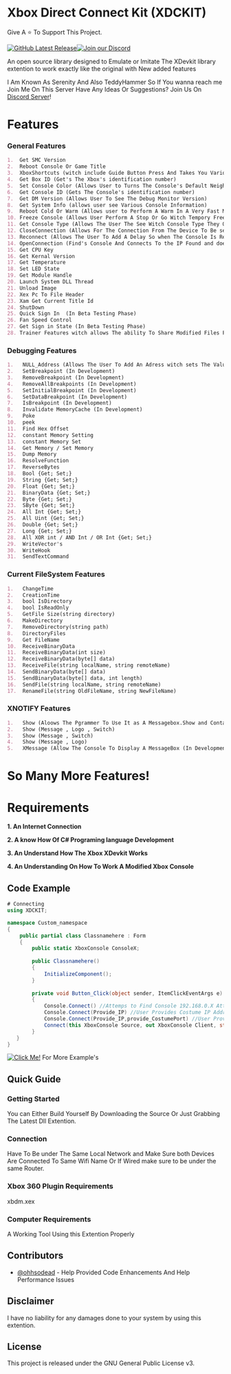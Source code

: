 #  Xbox Direct Connect Kit (XDCKIT)
Give A ⭐ To Support This Project.

[![GitHub Latest Release](https://img.shields.io/badge/Latest-Release-red)](https://github.com/XBM360/XDCKIT/releases)[![Join our Discord](https://img.shields.io/badge/join%20Us-discord-7289DA)](https://discord.gg/QvdmNnfQ86)


An open source library designed to Emulate or Imitate The XDevkit library extention to work exactly like the original with New added features

I Am Known As Serenity And Also TeddyHammer So If You wanna reach me Join Me On This Server
Have Any Ideas Or Suggestions? Join Us On [Discord Server](https://discord.gg/QvdmNnfQ86)!

# Features

### General Features
```markdown
1.  Get SMC Version
2.  Reboot Console Or Game Title
3.  XboxShortcuts (witch include Guide Button Press And Takes You Various Places On The Xbox Such As Friends List Etc)
4.  Get Box ID (Get's The Xbox's identification number)
5.  Set Console Color (Allows User to Turns The Console's Default Neighborhood Icon to any of the following... (black , blue , bluegray , nosidecar) 
6.  Get Console ID (Gets The Console's identification number)
7.  Get DM Version (Allows User To See The Debug Monitor Version)
8.  Get System Info (allows user see Various Console Information)
9.  Reboot Cold Or Warm (Allows user to Perform A Warm In A Very Fast Manner Or A Cold Reboot WItch Attempts To Reboot Slowly)
10. Freeze Console (Allows User Perform A Stop Or Go Witch Tempory Freezes The Console Until A Go Command Is Sent)
11. Get Console Type (Allows The User The See Witch Console Type They Own)
12. CloseConnection (Allows For The Connection From The Device To Be severed From Each Other)
13. Reconnect (Allows The User To Add A Delay So when The Console Is Ready The User Can Connect To It)
14. OpenConnection (Find's Console And Connects To the IP Found and does not set class meaning you would have to set ConsoleX TO XDCKIT)
15. Get CPU Key
16. Get Kernal Version
17. Get Temperature
18. Set LED State
19. Get Module Handle
20. Launch System DLL Thread
21. Unload Image
22. Xex Pc To File Header
23. Xam Get Current Title Id
24. ShutDown
25. Quick Sign In  (In Beta Testing Phase)
26. Fan Speed Control
27. Get Sign in State (In Beta Testing Phase)
28. Trainer Features witch allows The ability To Share Modified Files For Any Game To Be modded
```
### Debugging Features
```markdown
1.   NULL_Address (Allows The User To Add An Adress witch sets The Value To 6000000 meaning that you are making a null value)
2.   SetBreakpoint (In Development)
3.   RemoveBreakpoint (In Development)
4.   RemoveAllBreakpoints (In Development)
5.   SetInitialBreakpoint (In Development)
6.   SetDataBreakpoint (In Development)
7.   IsBreakpoint (In Development)
8.   Invalidate MemoryCache (In Development)
9.   Poke
10.  peek
11.  Find Hex Offset
12.  constant Memory Setting
13.  constant Memory Set
14.  Get Memory / Set Memory
15.  Dump Memory
16.  ResolveFunction
17.  ReverseBytes
18.  Bool {Get; Set;}
19.  String {Get; Set;}
20.  Float {Get; Set;}
21.  BinaryData {Get; Set;}
22.  Byte {Get; Set;}
23.  SByte {Get; Set;}
24.  All Int {Get; Set;}
25.  All Uint {Get; Set;}
26.  Double {Get; Set;}
27.  Long {Get; Set;}
28.  All XOR int / AND Int / OR Int {Get; Set;}
29.  WriteVector's
30.  WriteHook
31.  SendTextCommand
```
### Current FileSystem Features
```markdown
1.   ChangeTime
2.   CreationTime
3.   bool IsDirectory
4.   bool IsReadOnly
5.   GetFile Size(string directory)
6.   MakeDirectory
7.   RemoveDirectory(string path)
8.   DirectoryFiles
9.   Get FileName
10.  ReceiveBinaryData
11.  ReceiveBinaryData(int size)
12.  ReceiveBinaryData(byte[] data)
13.  ReceiveFile(string localName, string remoteName)
14.  SendBinaryData(byte[] data)
15.  SendBinaryData(byte[] data, int length)
16.  SendFile(string localName, string remoteName)
17.  RenameFile(string OldFileName, string NewFileName)
```
### XNOTIFY Features
```markdown
1.   Show (Aloows The Pgrammer To Use It as A Messagebox.Show and Contains The Ability To Turn Off Notifications at Any Moment If A Programmer Added a switch Example's Below)
2.   Show (Message , Logo , Switch)
3.   Show (Message , Switch)
4.   Show (Message , Logo)
5.   XMessage (Allow The Console To Display A MessageBox (In Development)) 
```
# So Many More Features!

# Requirements
**1. An Internet Connection**

**2. A know How Of C# Programing language Development**

**3. An Understand How The Xbox XDevkit Works**

**4. An Understanding On How To Work A Modified Xbox Console**

## Code Example

```C#
# Connecting
using XDCKIT;

namespace Custom_namespace
{
    public partial class Classnamehere : Form
    {
        public static XboxConsole ConsoleX;
    
        public Classnamehere()
        {
            InitializeComponent();
        }
        
        private void Button_Click(object sender, ItemClickEventArgs e)
        {
            Console.Connect() //Attemps to Find Console 192.168.0.X Attempts compensate for X aka finds last digit.
            Console.Connect(Provide_IP) //User Provides Costume IP Address
            Console.Connect(Provide_IP,provide_CostumePort) //User Provides The IP Address and Port Number "Port Number Is Always 730" Regardless was added for more flexibility.
            Connect(this XboxConsole Source, out XboxConsole Client, string ConsoleNameOrIP = "default", int Port = 730) //sets the (ConsoleX) to XDCKIT class so everythin can be called like so example: ConsoleX.Screenshot() , then if IP Address is Provide then it proceeds to Connect also you can provide Port Number Witch By Again Defualt Is 730.
        }
   }
}
```
[![Click Me!](https://img.shields.io/badge/Click-Me!-blue)](https://xbm360.github.io/XDCKIT/) For More Example's
## Quick Guide

### Getting Started

You can Either Build Yourself By Downloading the Source Or Just Grabbing The Latest Dll Extention.

### Connection

Have To Be under The Same Local Network and Make Sure both Devices Are Connected To Same Wifi Name Or If Wired make sure to be under the same Router.

### Xbox 360 Plugin Requirements
xbdm.xex

### Computer Requirements
A Working Tool Using this Extention Properly
## Contributors
* [@ohhsodead](https://github.com/ohhsodead) - Help Provided Code Enhancements And Help Performance Issues
## Disclaimer
I have no liability for any damages done to your system by using this extention.
## License
This project is released under the GNU General Public License v3.
